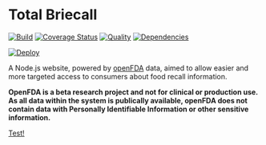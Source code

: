 # Total Briecall

[![Build](https://travis-ci.org/TeraLogics/TotalBriecall.png)](https://travis-ci.org/TeraLogics/TotalBriecall)
[![Coverage Status](https://coveralls.io/repos/TeraLogics/TotalBriecall/badge.svg)](https://coveralls.io/r/TeraLogics/TotalBriecall)
[![Quality](https://codeclimate.com/github/TeraLogics/TotalBriecall.png)](https://codeclimate.com/github/TeraLogics/TotalBriecall)
[![Dependencies](https://david-dm.org/TeraLogics/TotalBriecall.png)](https://david-dm.org/TeraLogics/TotalBriecall)

[![Deploy](https://www.herokucdn.com/deploy/button.png)](https://heroku.com/deploy?template=https://github.com/TeraLogics/TotalBriecall/tree/master)

A Node.js website, powered by [openFDA](https://open.fda.gov) data, aimed to allow easier and more targeted access to consumers about food recall information.

**OpenFDA is a beta research project and not for clinical or production use. As all data within the system is publically available, openFDA does not contain data with Personally Identifiable Information or other sensitive information.**

[Test!](docs/Home.md)